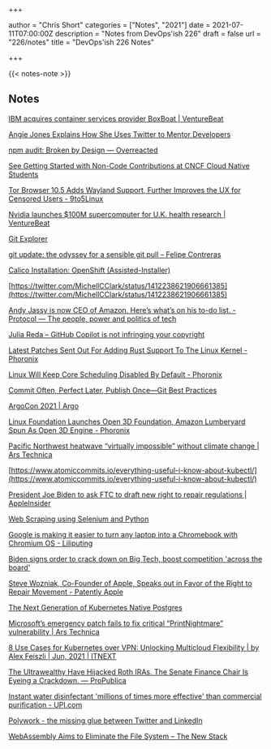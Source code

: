 +++

author = "Chris Short"
categories = ["Notes", "2021"]
date = 2021-07-11T07:00:00Z
description = "Notes from DevOps'ish 226"
draft = false
url = "226/notes"
title = "DevOps'ish 226 Notes"

+++

{{< notes-note >}}

## Notes

[IBM acquires container services provider BoxBoat | VentureBeat](https://venturebeat.com/2021/07/08/ibm-acquires-container-services-provider-boxboat/)

[Angie Jones Explains How She Uses Twitter to Mentor Developers](https://www.businessinsider.com/angie-jones-explains-how-she-uses-twitter-to-mentor-developers-2021-7)

[npm audit: Broken by Design — Overreacted](https://overreacted.io/npm-audit-broken-by-design/)

[See Getting Started with Non-Code Contributions at CNCF Cloud Native Students](https://community.cncf.io/events/details/cncf-cloud-native-students-presents-getting-started-with-non-code-contributions/)

[Tor Browser 10.5 Adds Wayland Support, Further Improves the UX for Censored Users - 9to5Linux](https://9to5linux.com/tor-browser-10-5-adds-wayland-support-further-improves-the-ux-for-censored-users)

[Nvidia launches $100M supercomputer for U.K. health research | VentureBeat](https://venturebeat.com/2021/07/06/nvidia-launches-100m-supercomputer-for-u-k-health-research/)

[Git Explorer](https://gitexplorer.com/)

[git update: the odyssey for a sensible git pull – Felipe Contreras](https://felipec.wordpress.com/2021/07/05/git-update/)

[Calico Installation: OpenShift (Assisted-Installer)](https://cloudcult.dev/calico-installation-openshift-assisted-installer/)

[https://twitter.com/MichellCClark/status/1412238621906661385](https://twitter.com/MichellCClark/status/1412238621906661385)

[Andy Jassy is now CEO of Amazon. Here’s what’s on his to-do list. - Protocol — The people, power and politics of tech](https://www.protocol.com/andy-jassy-ceo)

[Julia Reda – GitHub Copilot is not infringing your copyright](https://juliareda.eu/2021/07/github-copilot-is-not-infringing-your-copyright/)

[Latest Patches Sent Out For Adding Rust Support To The Linux Kernel - Phoronix](https://www.phoronix.com/scan.php?page=news_item&px=Rust-Independence-Linux-Kernel)

[Linux Will Keep Core Scheduling Disabled By Default - Phoronix](https://www.phoronix.com/scan.php?page=news_item&px=Linux-5.14-Core-Sched-Off)

[Commit Often, Perfect Later, Publish Once—Git Best Practices](https://sethrobertson.github.io/GitBestPractices/)

[ArgoCon 2021 | Argo](https://argoproj.github.io/argocon21/)

[Linux Foundation Launches Open 3D Foundation, Amazon Lumberyard Spun As Open 3D Engine - Phoronix](https://www.phoronix.com/scan.php?page=article&item=open-3d-engine&num=1)

[Pacific Northwest heatwave “virtually impossible” without climate change | Ars Technica](https://arstechnica.com/science/2021/07/pacific-northwest-heatwave-virtually-impossible-without-climate-change/)

[https://www.atomiccommits.io/everything-useful-i-know-about-kubectl/](https://www.atomiccommits.io/everything-useful-i-know-about-kubectl/)

[President Joe Biden to ask FTC to draft new right to repair regulations | AppleInsider](https://appleinsider.com/articles/21/07/06/president-joe-biden-to-ask-ftc-to-draft-new-right-to-repair-regulations)

[Web Scraping using Selenium and Python](https://www.scrapingbee.com/blog/selenium-python/)

[Google is making it easier to turn any laptop into a Chromebook with Chromium OS - Liliputing](https://liliputing.com/2021/07/google-is-making-it-easier-to-turn-any-laptop-into-a-chromebook-with-chromium-os.html)

[Biden signs order to crack down on Big Tech, boost competition 'across the board'](https://www.cnbc.com/2021/07/09/biden-to-sign-executive-order-aimed-at-cracking-down-on-big-tech-business-practices.html)

[Steve Wozniak, Co-Founder of Apple, Speaks out in Favor of the Right to Repair Movement - Patently Apple](https://www.patentlyapple.com/patently-apple/2021/07/steve-wozniak-co-founder-of-apple-speaks-out-in-favor-of-the-right-to-repair-movement.html)

[The Next Generation of Kubernetes Native Postgres](https://blog.crunchydata.com/blog/the-next-generation-of-kubernetes-native-postgres)

[Microsoft’s emergency patch fails to fix critical “PrintNightmare” vulnerability | Ars Technica](https://arstechnica.com/gadgets/2021/07/microsofts-emergency-patch-fails-to-fix-critical-printnightmare-vulnerability/)

[8 Use Cases for Kubernetes over VPN: Unlocking Multicloud Flexibility | by Alex Feiszli | Jun, 2021 | ITNEXT](https://itnext.io/8-use-cases-for-kubernetes-over-vpn-unlocking-multicloud-flexibility-3958dab2219f)

[The Ultrawealthy Have Hijacked Roth IRAs. The Senate Finance Chair Is Eyeing a Crackdown. — ProPublica](https://www.propublica.org/article/the-ultrawealthy-have-hijacked-roth-iras-the-senate-finance-chair-is-eyeing-a-crackdown)

[Instant water disinfectant 'millions of times more effective' than commercial purification - UPI.com](https://www.upi.com/Science_News/2021/07/01/wales-instant-water-disinfectant/7311625156929/)

[Polywork - the missing glue between Twitter and LinkedIn](https://dnsmichi.at/2021/07/02/polywork-missing-glue-between-twitter-linkedin/amp/?__twitter_impression=true)

[WebAssembly Aims to Eliminate the File System – The New Stack](https://thenewstack.io/webassembly-aims-to-eliminate-the-file-system/)
